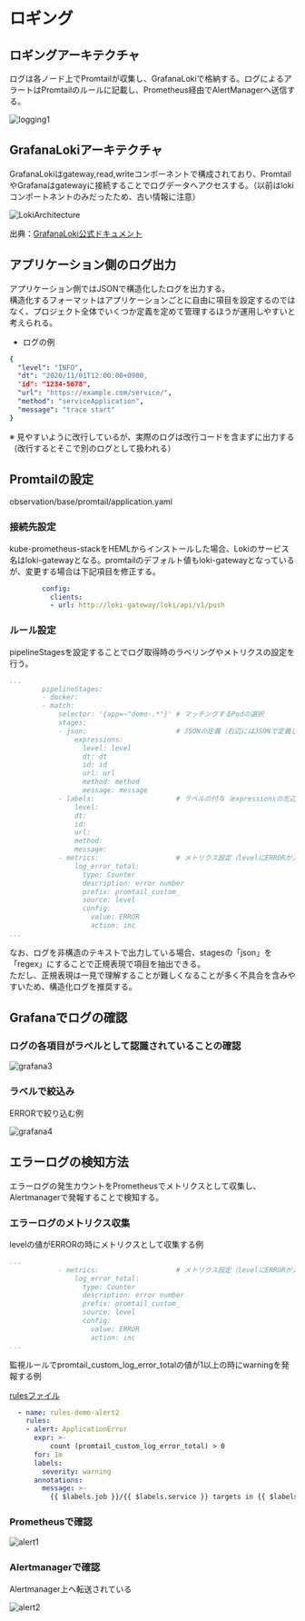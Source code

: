 # ロギング

## ロギングアーキテクチャ

ログは各ノード上でPromtailが収集し、GrafanaLokiで格納する。ログによるアラートはPromtailのルールに記載し、Prometheus経由でAlertManagerへ送信する。

![logging1](./img/logging1.png)

## GrafanaLokiアーキテクチャ

GrafanaLokiはgateway,read,writeコンポーネントで構成されており、PromtailやGrafanaはgatewayに接続することでログデータへアクセスする。（以前はlokiコンポートネントのみだったため、古い情報に注意）

![LokiArchitecture](https://grafana.com/docs/loki/latest/getting-started/simple-scalable-test-environment.png)

出典：[GrafanaLoki公式ドキュメント](https://grafana.com/docs/loki/latest/getting-started/)

## アプリケーション側のログ出力

アプリケーション側ではJSONで構造化したログを出力する。  
構造化するフォーマットはアプリケーションごとに自由に項目を設定するのではなく、プロジェクト全体でいくつか定義を定めて管理するほうが運用しやすいと考えられる。  

- ログの例

```yaml
{
  "level": "INFO",
  "dt": "2020/11/01T12:00:00+0900,
  "id": "1234-5678",
  "url": "https://example.com/service/",
  "method": "serviceApplication",
  "message": "trace start" 
}
```

※ 見やすいように改行しているが、実際のログは改行コードを含まずに出力する（改行するとそこで別のログとして扱われる）

## Promtailの設定

observation/base/promtail/application.yaml

### 接続先設定

kube-prometheus-stackをHEMLからインストールした場合、Lokiのサービス名はloki-gatewayとなる。promtailのデフォルト値もloki-gatewayとなっているが、変更する場合は下記項目を修正する。

```yaml
        config:
          clients:
          - url: http://loki-gateway/loki/api/v1/push
```

### ルール設定

pipelineStagesを設定することでログ取得時のラベリングやメトリクスの設定を行う。

```yaml
...
        pipelineStages:
        - docker:
        - match:
            selector: '{app=~"demo-.*"}' # マッチングするPodの選択
            stages:
            - json:                      # JSONの定義（右辺にはJSONで定義している項目名、左辺は本Stageで扱う変数）
                expressions:
                  level: level
                  dt: dt
                  id: id
                  url: url
                  method: method
                  message: message
            - labels:                    # ラベルの付与（expressionsの左辺と同じ名前にしておけば右辺は省略可）
                level:
                dt:
                id:
                url:
                method:
                message:
            - metrics:                   # メトリクス設定（levelにERRORが入ってたらカウントアップするメトリクス例）
                log_error_total:
                  type: Counter
                  description: error number
                  prefix: promtail_custom_
                  source: level
                  config:
                    value: ERROR
                    action: inc
...
```

なお、ログを非構造のテキストで出力している場合、stagesの「json」を「regex」にすることで正規表現で項目を抽出できる。  
ただし、正規表現は一見で理解することが難しくなることが多く不具合を含みやすいため、構造化ログを推奨する。

## Grafanaでログの確認

### ログの各項目がラベルとして認識されていることの確認

![grafana3](./img/grafana3.png)

### ラベルで絞込み

ERRORで絞り込む例

![grafana4](./img/grafana4.png)

## エラーログの検知方法

エラーログの発生カウントをPrometheusでメトリクスとして収集し、Alertmanagerで発報することで検知する。  

### エラーログのメトリクス収集

levelの値がERRORの時にメトリクスとして収集する例

```yaml
...
            - metrics:                   # メトリクス設定（levelにERRORが入ってたらカウントアップするメトリクス例）
                log_error_total:
                  type: Counter
                  description: error number
                  prefix: promtail_custom_
                  source: level
                  config:
                    value: ERROR
                    action: inc
...
```

監視ルールでpromtail_custom_log_error_totalの値が1以上の時にwarningを発報する例

[rulesファイル](https://github.com/nautible/nautible-plugin/blob/main/observation/rules/base/demo-rule.yaml)

```yaml
  - name: rules-demo-alert2
    rules:
    - alert: ApplicationError
      expr: >-
          count (promtail_custom_log_error_total) > 0
      for: 1m
      labels:
        severity: warning
      annotations:
        message: >-
          {{ $labels.job }}/{{ $labels.service }} targets in {{ $labels.namespace }} namespace are application error.
```

### Prometheusで確認

![alert1](./img/alert1.png)

### Alertmanagerで確認

Alertmanager上へ転送されている

![alert2](./img/alert2.png)
